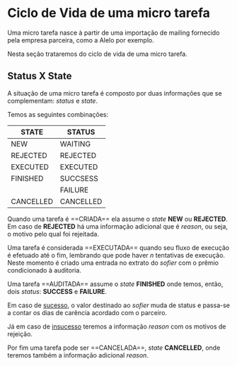 # Ciclo de Vida de uma micro tarefa



Uma micro tarefa nasce à partir de uma importação de mailing fornecido pela empresa parceira, como a Alelo por exemplo.

Nesta seção trataremos do ciclo de vida de uma micro tarefa.



## Status X State

A situação de uma micro tarefa é composto por duas informações que se complementam: *status* e *state*.

Temos as seguintes combinações:

| STATE     | STATUS    |
| --------- | --------- |
| NEW       | WAITING   |
| REJECTED  | REJECTED  |
| EXECUTED  | EXECUTED  |
| FINISHED  | SUCCSESS  |
|           | FAILURE   |
| CANCELLED | CANCELLED |



Quando uma tarefa é ==CRIADA== ela assume o *state* **NEW** ou **REJECTED**. Em caso de **REJECTED** há uma informação adicional que é *reason*, ou seja, o motivo pelo qual foi rejeitada.



Uma tarefa é considerada ==EXECUTADA== quando seu fluxo de execução é efetuado até o fim, lembrando que pode haver *n* tentativas de execução. Neste momento é criado uma entrada no extrato do *sofier* com o prêmio condicionado à auditoria.



Uma tarefa ==AUDITADA== assume o *state* **FINISHED** onde temos, então, dois *status*: **SUCCESS** e **FAILURE**.

Em caso de <u>sucesso</u>, o valor destinado ao *sofier* muda de status e passa-se a contar os dias de carência acordado com o parceiro.

Já em caso de <u>insucesso</u> teremos a informação *reason* com os motivos de rejeição.



Por fim uma tarefa pode ser ==CANCELADA==, *state* **CANCELLED**, onde teremos também a informação adicional *reason*.